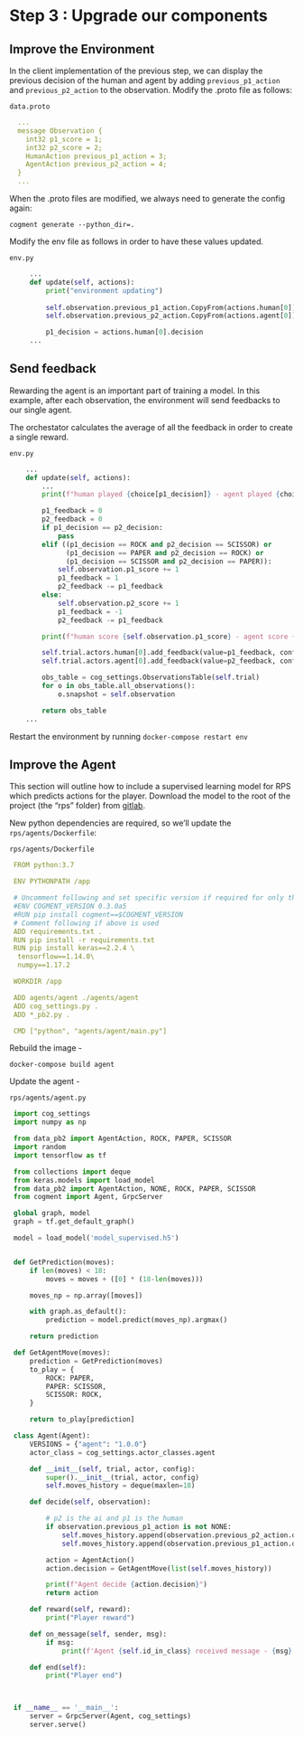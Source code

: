 # Step 3 : Upgrade our components

## Improve the Environment

In the client implementation of the previous step, we can display the previous decision of the human and agent by adding `previous_p1_action` and `previous_p2_action` to the observation.  Modify the .proto file as follows:

`data.proto`

```yaml
  ...
  message Observation {
    int32 p1_score = 1;
    int32 p2_score = 2;
    HumanAction previous_p1_action = 3;
    AgentAction previous_p2_action = 4;
  }
  ...
 ```

When the .proto files are modified, we always need to generate the config again:

`cogment generate --python_dir=.`

Modify the env file as follows in order to have these values updated.

`env.py`

```python
     ...
     def update(self, actions):
         print("environment updating")
 
         self.observation.previous_p1_action.CopyFrom(actions.human[0])
         self.observation.previous_p2_action.CopyFrom(actions.agent[0])

         p1_decision = actions.human[0].decision
     ...
```

## Send feedback

Rewarding the agent is an important part of training a model. In this example, after each observation, the environment will send feedbacks to our single agent.

The orchestator calculates the average of all the feedback in order to create a single reward.

`env.py`

```python
    ...
    def update(self, actions):
        ...
        print(f"human played {choice[p1_decision]} - agent played {choice[p2_decision]}")

        p1_feedback = 0
        p2_feedback = 0
        if p1_decision == p2_decision:
            pass
        elif ((p1_decision == ROCK and p2_decision == SCISSOR) or
              (p1_decision == PAPER and p2_decision == ROCK) or
              (p1_decision == SCISSOR and p2_decision == PAPER)):
            self.observation.p1_score += 1
            p1_feedback = 1
            p2_feedback -= p1_feedback
        else:
            self.observation.p2_score += 1
            p1_feedback = -1
            p2_feedback -= p1_feedback

        print(f"human score {self.observation.p1_score} - agent score {self.observation.p2_score}")

        self.trial.actors.human[0].add_feedback(value=p1_feedback, confidence=1)
        self.trial.actors.agent[0].add_feedback(value=p2_feedback, confidence=1)

        obs_table = cog_settings.ObservationsTable(self.trial)
        for o in obs_table.all_observations():
            o.snapshot = self.observation

        return obs_table
    ...
```

Restart the environment by running `docker-compose restart env`

## Improve the Agent

This section will outline how to include a supervised learning model for RPS which predicts actions for the player. Download the model to the root of the project (the “rps” folder) from [gitlab][1].

New python dependencies are required, so we’ll update the `rps/agents/Dockerfile`:

`rps/agents/Dockerfile`

```yaml
 FROM python:3.7

 ENV PYTHONPATH /app

 # Uncomment following and set specific version if required for only this service
 #ENV COGMENT_VERSION 0.3.0a5
 #RUN pip install cogment==$COGMENT_VERSION
 # Comment following if above is used
 ADD requirements.txt .
 RUN pip install -r requirements.txt
 RUN pip install keras==2.2.4 \
  tensorflow==1.14.0\
  numpy==1.17.2

 WORKDIR /app

 ADD agents/agent ./agents/agent
 ADD cog_settings.py .
 ADD *_pb2.py .

 CMD ["python", "agents/agent/main.py"]
```

Rebuild the image -

`docker-compose build agent`

Update the agent -

`rps/agents/agent.py`

```python
 import cog_settings
 import numpy as np

 from data_pb2 import AgentAction, ROCK, PAPER, SCISSOR
 import random
 import tensorflow as tf

 from collections import deque
 from keras.models import load_model
 from data_pb2 import AgentAction, NONE, ROCK, PAPER, SCISSOR
 from cogment import Agent, GrpcServer

 global graph, model
 graph = tf.get_default_graph()

 model = load_model('model_supervised.h5')


 def GetPrediction(moves):
     if len(moves) < 18:
         moves = moves + ([0] * (18-len(moves)))

     moves_np = np.array([moves])

     with graph.as_default():
         prediction = model.predict(moves_np).argmax()

     return prediction

 def GetAgentMove(moves):
     prediction = GetPrediction(moves)
     to_play = {
         ROCK: PAPER,
         PAPER: SCISSOR,
         SCISSOR: ROCK,
     }

     return to_play[prediction]

 class Agent(Agent):
     VERSIONS = {"agent": "1.0.0"}
     actor_class = cog_settings.actor_classes.agent

     def __init__(self, trial, actor, config):
         super().__init__(trial, actor, config)
         self.moves_history = deque(maxlen=18)

     def decide(self, observation):

         # p2 is the ai and p1 is the human
         if observation.previous_p1_action is not NONE:
             self.moves_history.append(observation.previous_p2_action.decision)
             self.moves_history.append(observation.previous_p1_action.decision)

         action = AgentAction()
         action.decision = GetAgentMove(list(self.moves_history))

         print(f"Agent decide {action.decision}")
         return action

     def reward(self, reward):
         print("Player reward")

     def on_message(self, sender, msg):
         if msg:
             print(f'Agent {self.id_in_class} received message - {msg} from sender {sender}')

     def end(self):
         print("Player end")



 if __name__ == '__main__':
     server = GrpcServer(Agent, cog_settings)
     server.serve()
```

[1]: https://gitlab.com/cogment/rps/raw/master/model_supervised.h5
